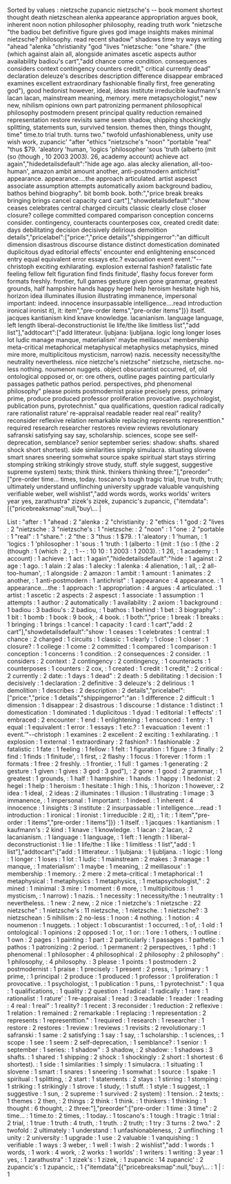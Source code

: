 Sorted by values :
nietzsche zupancic nietzsche's -- book moment shortest thought death nietzschean alenka appearance appropriation argues book, inherent noon notion philosopher philosophy, reading truth work "nietzsche "the badiou bet definitive figure gives god image insights makes minimal nietzsche? philosophy. read recent shadow" shadows time try ways writing "ahead "alenka "christianity "god "lives "nietzsche: "one "share." (the (which against alain all, alongside animates ascetic aspects author availability badiou's cart","add chance come condition. consequences considers context contingency counters credit," critical currently dead" declaration deleuze's describes description difference disappear embraced examines excellent extraordinary fashionable finally first, free generating god"), good hedonist however, ideal, ideas institute irreducible kaufmann's lacan lacan, mainstream meaning, memory. mere metapsychologist," new new, nihilism opinions own part patronizing permanent philosophical philosophy postmodern present principal quality reduction remained representation restore revisits same seem shadow, shipping shockingly splitting, statements sun, survived tension. themes then, things thought, time" time.to trial truth. turns two." twofold unfashionableness, unity use wish work, zupancic' "after "ethics "nietzsche's "noon" "portable "real" "thus $79. 'aleatory 'human, 'logics 'philosopher 'sous 'truth (alberto (mit (so (though , 10 2003 2003). 26, academy account) achieve act again","hidedetailsdefault":"hide age ago. alas alecky alienation, all-too-human', amazon ambit amount another, anti-postmodern antichrist" appearance. appearance....the approach articulated. artist aspesct associate assumption attempts automatically axiom background badiou, bathos behind biography". bit bomb book. both:","price break breaks bringing brings cancel capacity card cart"],"showdetailsdefault":"show ceases celebrates central charged circuits classic clearly close closer closure? college committed compared comparison conception concerns consider. contingency, counteracts counterposes cox, created credit date: days debilitating decision decisively delirious demolition details","pricelabel":["price:","price details","shippingerror":"an difficult dimension disastrous discourse distance distinct domestication dominated duplicitous dyad editorial effects' encounter end enlightening ensconced entry equal equivalent error essays etc.? evacuation event event.'"--christoph exciting exhilarating. explosion external fashion? fatalistic fate feeling fellow felt figuration find finds finitude', flashy focus forever form formats freshly. frontier, full games gesture given gone grammar, greatest grounds, half hampshire hands happy hegel help heroism hesitate high his, horizon idea illuminates illusion illustrating immanence, impersonal important: indeed. innocence insurpassable intelligence....read introduction ironical ironist it), it: item","pre-order items","pre-order items"]}} itself. jacques kantianism kind knave knowledge. lacanianism. language language, left length liberal-deconstructionist lie life/the like limitless list","add list"],"addtocart":["add litterateur. ljubjana: ljubljana. logic long longer loses lot ludic manage manque, materialism' maybe meillasoux' membership meta-critical metaphorical metaphysical metaphysics metaphysics, mined mire more, multiplicitous mysticism, narrow) nazis. necessity necessity/the neutrality nevertheless. nice nietzche's nietzsche" nietzsche, nietzsche. no-less nothing. noumenon nuggets. object obscurantist occurred, of, old ontological opposed or, or: ore others, outline pages painting particularly passages pathetic pathos period. perspectives, phd phenomenal philosophy" please points postmodernist praise precisely press, primary prime, produce produced professor proliferation provocative. psychologist, publication puns, pyrotechnist." qua qualifications, question radical radically rare rationalist rature' re-appraisal readable reader real real" reality? reconsider reflexive relation remarkable replacing represents representtion." required research researcher restores review reviews revolutionary safranski satisfying say say, scholarship. sciences, scope see self-deprecation, semblance? senior september series: shadow: shafts. shared shock short shortest). side similarities simply simulacra. situating slovene smart snares sneering somwhat source spake spiritual start stays stirring stomping striking strikingly strove study, stuff. style suggest, suggestive supreme system) texts; think think. thinkers thinking three:"],"preorder":["pre-order time... times, today. toscano's tough tragic trial, true truth, truth; ultimately understand unflinching university upgrade valuable vanquishing verifiable weber, well wishlist","add words words, works worlds' writers year yes, zarathustra" zizek's zizek, zupancic's zupancic, {"itemdata":[{"pricebreaksmap":null,"buy\\... | 

List :
"after : 1
"ahead : 2
"alenka : 2
"christianity : 2
"ethics : 1
"god : 2
"lives : 2
"nietzsche : 3
"nietzsche's : 1
"nietzsche: : 2
"noon" : 1
"one : 2
"portable : 1
"real" : 1
"share." : 2
"the : 3
"thus : 1
$79. : 1
'aleatory : 1
'human, : 1
'logics : 1
'philosopher : 1
'sous : 1
'truth : 1
(alberto : 1
(mit : 1
(so : 1
(the : 2
(though : 1
(which : 2
, : 1
-- : 10
10 : 1
2003 : 1
2003). : 1
26, : 1
academy : 1
account) : 1
achieve : 1
act : 1
again","hidedetailsdefault":"hide : 1
against : 2
age : 1
ago. : 1
alain : 2
alas : 1
alecky : 1
alenka : 4
alienation, : 1
all, : 2
all-too-human', : 1
alongside : 2
amazon : 1
ambit : 1
amount : 1
animates : 2
another, : 1
anti-postmodern : 1
antichrist" : 1
appearance : 4
appearance. : 1
appearance....the : 1
approach : 1
appropriation : 4
argues : 4
articulated. : 1
artist : 1
ascetic : 2
aspects : 2
aspesct : 1
associate : 1
assumption : 1
attempts : 1
author : 2
automatically : 1
availability : 2
axiom : 1
background : 1
badiou : 3
badiou's : 2
badiou, : 1
bathos : 1
behind : 1
bet : 3
biography". : 1
bit : 1
bomb : 1
book : 9
book, : 4
book. : 1
both:","price : 1
break : 1
breaks : 1
bringing : 1
brings : 1
cancel : 1
capacity : 1
card : 1
cart","add : 2
cart"],"showdetailsdefault":"show : 1
ceases : 1
celebrates : 1
central : 1
chance : 2
charged : 1
circuits : 1
classic : 1
clearly : 1
close : 1
closer : 1
closure? : 1
college : 1
come : 2
committed : 1
compared : 1
comparison : 1
conception : 1
concerns : 1
condition. : 2
consequences : 2
consider. : 1
considers : 2
context : 2
contingency : 2
contingency, : 1
counteracts : 1
counterposes : 1
counters : 2
cox, : 1
created : 1
credit : 1
credit," : 2
critical : 2
currently : 2
date: : 1
days : 1
dead" : 2
death : 5
debilitating : 1
decision : 1
decisively : 1
declaration : 2
definitive : 3
deleuze's : 2
delirious : 1
demolition : 1
describes : 2
description : 2
details","pricelabel":["price:","price : 1
details","shippingerror":"an : 1
difference : 2
difficult : 1
dimension : 1
disappear : 2
disastrous : 1
discourse : 1
distance : 1
distinct : 1
domestication : 1
dominated : 1
duplicitous : 1
dyad : 1
editorial : 1
effects' : 1
embraced : 2
encounter : 1
end : 1
enlightening : 1
ensconced : 1
entry : 1
equal : 1
equivalent : 1
error : 1
essays : 1
etc.? : 1
evacuation : 1
event : 1
event.'"--christoph : 1
examines : 2
excellent : 2
exciting : 1
exhilarating. : 1
explosion : 1
external : 1
extraordinary : 2
fashion? : 1
fashionable : 2
fatalistic : 1
fate : 1
feeling : 1
fellow : 1
felt : 1
figuration : 1
figure : 3
finally : 2
find : 1
finds : 1
finitude', : 1
first, : 2
flashy : 1
focus : 1
forever : 1
form : 1
formats : 1
free : 2
freshly. : 1
frontier, : 1
full : 1
games : 1
generating : 2
gesture : 1
given : 1
gives : 3
god : 3
god"), : 2
gone : 1
good : 2
grammar, : 1
greatest : 1
grounds, : 1
half : 1
hampshire : 1
hands : 1
happy : 1
hedonist : 2
hegel : 1
help : 1
heroism : 1
hesitate : 1
high : 1
his, : 1
horizon : 1
however, : 2
idea : 1
ideal, : 2
ideas : 2
illuminates : 1
illusion : 1
illustrating : 1
image : 3
immanence, : 1
impersonal : 1
important: : 1
indeed. : 1
inherent : 4
innocence : 1
insights : 3
institute : 2
insurpassable : 1
intelligence....read : 1
introduction : 1
ironical : 1
ironist : 1
irreducible : 2
it), : 1
it: : 1
item","pre-order : 1
items","pre-order : 1
items"]}} : 1
itself. : 1
jacques : 1
kantianism : 1
kaufmann's : 2
kind : 1
knave : 1
knowledge. : 1
lacan : 2
lacan, : 2
lacanianism. : 1
language : 1
language, : 1
left : 1
length : 1
liberal-deconstructionist : 1
lie : 1
life/the : 1
like : 1
limitless : 1
list","add : 1
list"],"addtocart":["add : 1
litterateur. : 1
ljubjana: : 1
ljubljana. : 1
logic : 1
long : 1
longer : 1
loses : 1
lot : 1
ludic : 1
mainstream : 2
makes : 3
manage : 1
manque, : 1
materialism' : 1
maybe : 1
meaning, : 2
meillasoux' : 1
membership : 1
memory. : 2
mere : 2
meta-critical : 1
metaphorical : 1
metaphysical : 1
metaphysics : 1
metaphysics, : 1
metapsychologist," : 2
mined : 1
minimal : 3
mire : 1
moment : 6
more, : 1
multiplicitous : 1
mysticism, : 1
narrow) : 1
nazis. : 1
necessity : 1
necessity/the : 1
neutrality : 1
nevertheless. : 1
new : 2
new, : 2
nice : 1
nietzche's : 1
nietzsche : 22
nietzsche" : 1
nietzsche's : 11
nietzsche, : 1
nietzsche. : 1
nietzsche? : 3
nietzschean : 5
nihilism : 2
no-less : 1
noon : 4
nothing. : 1
notion : 4
noumenon : 1
nuggets. : 1
object : 1
obscurantist : 1
occurred, : 1
of, : 1
old : 1
ontological : 1
opinions : 2
opposed : 1
or, : 1
or: : 1
ore : 1
others, : 1
outline : 1
own : 2
pages : 1
painting : 1
part : 2
particularly : 1
passages : 1
pathetic : 1
pathos : 1
patronizing : 2
period. : 1
permanent : 2
perspectives, : 1
phd : 1
phenomenal : 1
philosopher : 4
philosophical : 2
philosophy : 2
philosophy" : 1
philosophy, : 4
philosophy. : 3
please : 1
points : 1
postmodern : 2
postmodernist : 1
praise : 1
precisely : 1
present : 2
press, : 1
primary : 1
prime, : 1
principal : 2
produce : 1
produced : 1
professor : 1
proliferation : 1
provocative. : 1
psychologist, : 1
publication : 1
puns, : 1
pyrotechnist." : 1
qua : 1
qualifications, : 1
quality : 2
question : 1
radical : 1
radically : 1
rare : 1
rationalist : 1
rature' : 1
re-appraisal : 1
read : 3
readable : 1
reader : 1
reading : 4
real : 1
real" : 1
reality? : 1
recent : 3
reconsider : 1
reduction : 2
reflexive : 1
relation : 1
remained : 2
remarkable : 1
replacing : 1
representation : 2
represents : 1
representtion." : 1
required : 1
research : 1
researcher : 1
restore : 2
restores : 1
review : 1
reviews : 1
revisits : 2
revolutionary : 1
safranski : 1
same : 2
satisfying : 1
say : 1
say, : 1
scholarship. : 1
sciences, : 1
scope : 1
see : 1
seem : 2
self-deprecation, : 1
semblance? : 1
senior : 1
september : 1
series: : 1
shadow" : 3
shadow, : 2
shadow: : 1
shadows : 3
shafts. : 1
shared : 1
shipping : 2
shock : 1
shockingly : 2
short : 1
shortest : 6
shortest). : 1
side : 1
similarities : 1
simply : 1
simulacra. : 1
situating : 1
slovene : 1
smart : 1
snares : 1
sneering : 1
somwhat : 1
source : 1
spake : 1
spiritual : 1
splitting, : 2
start : 1
statements : 2
stays : 1
stirring : 1
stomping : 1
striking : 1
strikingly : 1
strove : 1
study, : 1
stuff. : 1
style : 1
suggest, : 1
suggestive : 1
sun, : 2
supreme : 1
survived : 2
system) : 1
tension. : 2
texts; : 1
themes : 2
then, : 2
things : 2
think : 1
think. : 1
thinkers : 1
thinking : 1
thought : 6
thought, : 2
three:"],"preorder":["pre-order : 1
time : 3
time" : 2
time... : 1
time.to : 2
times, : 1
today. : 1
toscano's : 1
tough : 1
tragic : 1
trial : 2
trial, : 1
true : 1
truth : 4
truth, : 1
truth. : 2
truth; : 1
try : 3
turns : 2
two." : 2
twofold : 2
ultimately : 1
understand : 1
unfashionableness, : 2
unflinching : 1
unity : 2
university : 1
upgrade : 1
use : 2
valuable : 1
vanquishing : 1
verifiable : 1
ways : 3
weber, : 1
well : 1
wish : 2
wishlist","add : 1
words : 1
words, : 1
work : 4
work, : 2
works : 1
worlds' : 1
writers : 1
writing : 3
year : 1
yes, : 1
zarathustra" : 1
zizek's : 1
zizek, : 1
zupancic : 14
zupancic' : 2
zupancic's : 1
zupancic, : 1
{"itemdata":[{"pricebreaksmap":null,"buy\\... : 1
| : 1
